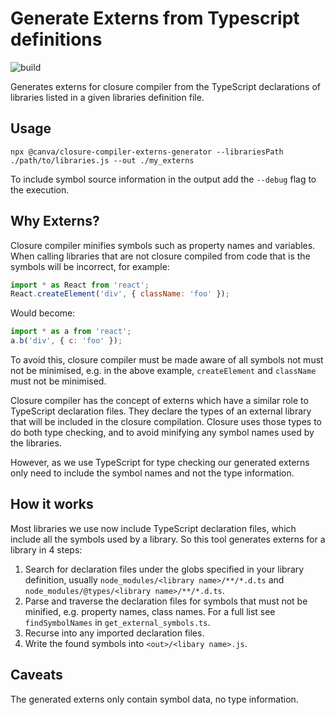 # Generate Externs from Typescript definitions

![build](https://github.com/Canva/closure-compiler-externs-generator-public/actions/workflows/node.js.yml/badge.svg)

Generates externs for closure compiler from the TypeScript declarations of libraries listed in a given libraries definition file.

## Usage

```
npx @canva/closure-compiler-externs-generator --librariesPath ./path/to/libraries.js --out ./my_externs
```

To include symbol source information in the output add the `--debug` flag to the execution.

## Why Externs?

Closure compiler minifies symbols such as property names and variables. When calling libraries
that are not closure compiled from code that is the symbols will be incorrect, for example:

```js
import * as React from 'react';
React.createElement('div', { className: 'foo' });
```

Would become:

```js
import * as a from 'react';
a.b('div', { c: 'foo' });
```

To avoid this, closure compiler must be made aware of all symbols not must not be minimised, e.g.
in the above example, `createElement` and `className` must not be minimised.

Closure compiler has the concept of externs which have a similar role to TypeScript declaration files.
They declare the types of an external library that will be included in the closure compilation.
Closure uses those types to do both type checking, and to avoid minifying any symbol names used
by the libraries.

However, as we use TypeScript for type checking our generated externs only need to include
the symbol names and not the type information.

## How it works

Most libraries we use now include TypeScript declaration files, which include all the symbols
used by a library. So this tool generates externs for a library in 4 steps:

1. Search for declaration files under the globs specified in your library definition, usually `node_modules/<library name>/**/*.d.ts` and `node_modules/@types/<library name>/**/*.d.ts`.
2. Parse and traverse the declaration files for symbols that must not be minified, e.g. property names, class names. For a full list see `findSymbolNames` in `get_external_symbols.ts`.
3. Recurse into any imported declaration files.
4. Write the found symbols into `<out>/<libary name>.js`.

## Caveats

The generated externs only contain symbol data, no type information.
